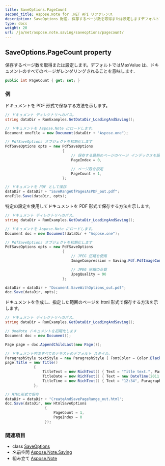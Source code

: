 ```yaml
---
title: SaveOptions.PageCount
second_title: Aspose.Note for .NET API リファレンス
description: SaveOptions 財産. 保存するページ数を取得または設定しますデフォルトではMaxValue はドキュメントのすべてのページがレンダリングされることを意味します.
type: docs
weight: 20
url: /ja/net/aspose.note.saving/saveoptions/pagecount/
---
```

## SaveOptions.PageCount property

保存するページ数を取得または設定します。デフォルトではMaxValue は、ドキュメントのすべてのページがレンダリングされることを意味します.

```csharp
public int PageCount { get; set; }
```

### 例

ドキュメントを PDF 形式で保存する方法を示します。

```csharp
// ドキュメント ディレクトリへのパス。
string dataDir = RunExamples.GetDataDir_LoadingAndSaving();

// ドキュメントを Aspose.Note にロードします。
Document oneFile = new Document(dataDir + "Aspose.one");

// PdfSaveOptions オブジェクトを初期化します
PdfSaveOptions opts = new PdfSaveOptions
                          {
                              // 保存する最初のページのページ インデックスを設定します
                              PageIndex = 0,

                              // ページ数を設定
                              PageCount = 1,
                          };

// ドキュメントを PDF として保存
dataDir = dataDir + "SaveRangeOfPagesAsPDF_out.pdf";
oneFile.Save(dataDir, opts);
```

特定の設定を使用してドキュメントを PDF 形式で保存する方法を示します。

```csharp
// ドキュメント ディレクトリへのパス。
string dataDir = RunExamples.GetDataDir_LoadingAndSaving();

// ドキュメントを Aspose.Note にロードします。
Document doc = new Document(dataDir + "Aspose.one");

// PdfSaveOptions オブジェクトを初期化します
PdfSaveOptions opts = new PdfSaveOptions
                          {
                              // JPEG 圧縮を使用
                              ImageCompression = Saving.Pdf.PdfImageCompression.Jpeg,

                              // JPEG 圧縮の品質
                              JpegQuality = 90
                          };

dataDir = dataDir + "Document.SaveWithOptions_out.pdf";
doc.Save(dataDir, opts);
```

ドキュメントを作成し、指定した範囲のページを html 形式で保存する方法を示します。

```csharp
// ドキュメント ディレクトリへのパス。
string dataDir = RunExamples.GetDataDir_LoadingAndSaving();

// OneNote ドキュメントを初期化します
Document doc = new Document();

Page page = doc.AppendChildLast(new Page());

// ドキュメント内のすべてのテキストのデフォルト スタイル。
ParagraphStyle textStyle = new ParagraphStyle { FontColor = Color.Black, FontName = "Arial", FontSize = 10 };
page.Title = new Title()
             {
                 TitleText = new RichText() { Text = "Title text.", ParagraphStyle = textStyle },
                 TitleDate = new RichText() { Text = new DateTime(2011, 11, 11).ToString("D", CultureInfo.InvariantCulture), ParagraphStyle = textStyle },
                 TitleTime = new RichText() { Text = "12:34", ParagraphStyle = textStyle }
             };

// HTML形式で保存
dataDir = dataDir + "CreateAndSavePageRange_out.html";
doc.Save(dataDir, new HtmlSaveOptions
                  {
                      PageCount = 1,
                      PageIndex = 0
                  });
```

### 関連項目

* class [SaveOptions](../)
* 名前空間 [Aspose.Note.Saving](../../saveoptions/)
* 組み立て [Aspose.Note](../../../)


